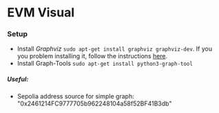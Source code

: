 # EVM Visual

### Setup
- Install *Graphviz* `sudo apt-get install graphviz graphviz-dev`. If you you problem installing it, follow the instructions [here](https://pygraphviz.github.io/documentation/stable/install.html).
- Install Graph-Tools `sudo apt-get install python3-graph-tool`


##### Useful:
- Sepolia address source for simple graph: "0x2461214FC9777705b962248104a58f52BF41B3db"